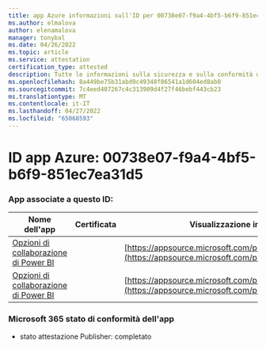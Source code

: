 ```yaml
---
title: app Azure informazioni sull'ID per 00738e07-f9a4-4bf5-b6f9-851ec7ea31d5
ms.author: elmalova
author: elenamalova
manager: tonybal
ms.date: 04/26/2022
ms.topic: article
ms.service: attestation
certification_type: attested
description: Tutte le informazioni sulla sicurezza e sulla conformità disponibili per 00738e07-f9a4-4bf5-b6f9-851ec7ea31d5.
ms.openlocfilehash: 8a449be75b31abd9c49348f86541a1d604ed8ab0
ms.sourcegitcommit: 7c4eed407267c4c313909d4f27f46bebf443cb23
ms.translationtype: MT
ms.contentlocale: it-IT
ms.lasthandoff: 04/27/2022
ms.locfileid: "65068593"
---
```

# <a name="azure-app-id-00738e07-f9a4-4bf5-b6f9-851ec7ea31d5"></a>ID app Azure: 00738e07-f9a4-4bf5-b6f9-851ec7ea31d5


### <a name="apps-associated-with-this-id"></a>App associate a questo ID:
| **Nome dell'app** | **Certificata** | **Visualizzazione in AppSource** |
|--------------|---------------|-----------------------|
| [Opzioni di collaborazione di Power BI](../forward/WA104380739.md) |  | [https://appsource.microsoft.com/product/office/WA104380739](https://appsource.microsoft.com/product/office/WA104380739) |
| [Opzioni di collaborazione di Power BI](../forward/WA104381384.md) |  | [https://appsource.microsoft.com/product/office/WA104381384](https://appsource.microsoft.com/product/office/WA104381384) |

### <a name="microsoft-365-app-compliance-status"></a>Microsoft 365 stato di conformità dell'app
- stato attestazione Publisher: completato

